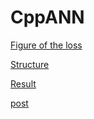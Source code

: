 # CppANN
[Figure of the loss](http://libraneptune.byethost24.com/wordpress/wp-content/uploads/2019/11/newplot.png)

[Structure](http://libraneptune.byethost24.com/wordpress/wp-content/uploads/2019/11/ANN-1024x547.jpg)

[Result](http://libraneptune.byethost24.com/wordpress/wp-content/uploads/2019/11/0AKPY4ADQ5VB2UGEELKM.png)

[post](http://libraneptune.byethost24.com/wordpress/2019/11/02/simple-ann-realized-in-cpp-without-any-dl-framework/)
